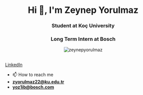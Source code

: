 <h1 align="center">Hi 👋, I'm Zeynep Yorulmaz</h1>
<h3 align="center">Student at Koç University</h3>
<h3 align="center">Long Term Intern at Bosch</h3>
<p align="center"> <img src="https://komarev.com/ghpvc/?username=zeynepyorulmaz&label=Profile%20views&color=0e75b6&style=flat" alt="zeynepyorulmaz" /> </p>
<br>
<a href="www.linkedin.com/in/zeynepyorulmaz" target="_blank">LinkedIn</a>





- 📫 How to reach me
- **zyorulmaz22@ku.edu.tr**
- **yoz1ib@bosch.com**



